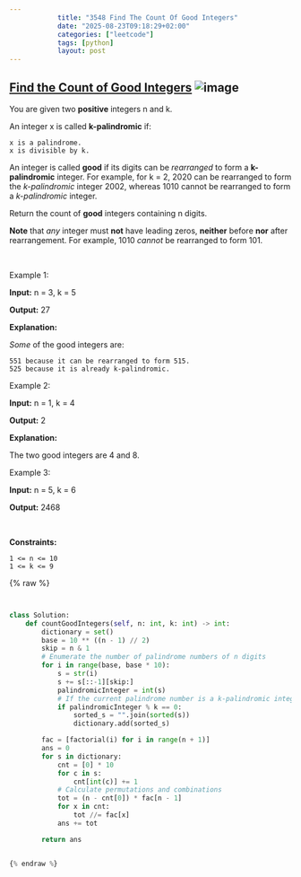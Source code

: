 ```yaml
---
            title: "3548 Find The Count Of Good Integers"
            date: "2025-08-23T09:18:29+02:00"
            categories: ["leetcode"]
            tags: [python]
            layout: post
---
```

            
## [Find the Count of Good Integers](https://leetcode.com/problems/find-the-count-of-good-integers) ![image](https://img.shields.io/badge/Difficulty-Hard-red)

You are given two **positive** integers n and k.

An integer x is called **k-palindromic** if:

	x is a palindrome.
	x is divisible by k.

An integer is called **good** if its digits can be *rearranged* to form a **k-palindromic** integer. For example, for k = 2, 2020 can be rearranged to form the *k-palindromic* integer 2002, whereas 1010 cannot be rearranged to form a *k-palindromic* integer.

Return the count of **good** integers containing n digits.

**Note** that *any* integer must **not** have leading zeros, **neither** before **nor** after rearrangement. For example, 1010 *cannot* be rearranged to form 101.

 

Example 1:

**Input:** n = 3, k = 5

**Output:** 27

**Explanation:**

*Some* of the good integers are:

	551 because it can be rearranged to form 515.
	525 because it is already k-palindromic.

Example 2:

**Input:** n = 1, k = 4

**Output:** 2

**Explanation:**

The two good integers are 4 and 8.

Example 3:

**Input:** n = 5, k = 6

**Output:** 2468

 

**Constraints:**

	1 <= n <= 10
	1 <= k <= 9

{% raw %}


```python


class Solution:
    def countGoodIntegers(self, n: int, k: int) -> int:
        dictionary = set()
        base = 10 ** ((n - 1) // 2)
        skip = n & 1
        # Enumerate the number of palindrome numbers of n digits
        for i in range(base, base * 10):
            s = str(i)
            s += s[::-1][skip:]
            palindromicInteger = int(s)
            # If the current palindrome number is a k-palindromic integer
            if palindromicInteger % k == 0:
                sorted_s = "".join(sorted(s))
                dictionary.add(sorted_s)

        fac = [factorial(i) for i in range(n + 1)]
        ans = 0
        for s in dictionary:
            cnt = [0] * 10
            for c in s:
                cnt[int(c)] += 1
            # Calculate permutations and combinations
            tot = (n - cnt[0]) * fac[n - 1]
            for x in cnt:
                tot //= fac[x]
            ans += tot

        return ans


{% endraw %}
```
